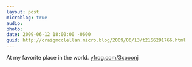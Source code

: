 ```yaml
---
layout: post
microblog: true
audio: 
photo: 
date: 2009-06-12 18:00:00 -0600
guid: http://craigmcclellan.micro.blog/2009/06/13/t2156291766.html
---
```

At my favorite place in the world.  [yfrog.com/3xpoonj](http://yfrog.com/3xpoonj)
